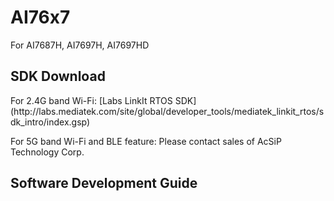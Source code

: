# AI76x7
For AI7687H, AI7697H, AI7697HD

<h2> SDK Download </h2>
For 2.4G band Wi-Fi:
[Labs LinkIt RTOS SDK](http://labs.mediatek.com/site/global/developer_tools/mediatek_linkit_rtos/sdk_intro/index.gsp)

For 5G band Wi-Fi and BLE feature:
Please contact sales of AcSiP Technology Corp.

## Software Development Guide ##
